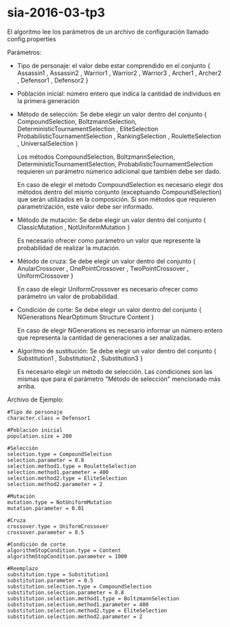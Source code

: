 # sia-2016-03-tp3
El algoritmo lee los parámetros de un archivo de configuración llamado config.properties

Parámetros:
 - Tipo de personaje: el valor debe estar comprendido en el conjunto
 	{ Assassin1 , Assassin2 , Warrior1 , Warrior2 , Warrior3 , Archer1 , Archer2 , Defensor1 , Defensor2 }

 - Población inicial: número entero que indica la cantidad de individuos en la primera generación

 - Método de selección: Se debe elegir un valor dentro del conjunto
 	{ CompoundSelection, BoltzmannSelection, DeterministicTournamentSelection , EliteSelection
      ProbabilisticTournamentSelection , RankingSelection , RouletteSelection , UniversalSelection }

    Los métodos CompoundSelection, BoltzmannSelection, DeterministicTournamentSelection, ProbabilisticTournamentSelection
    requieren un parámetro númerico adicional que también debe ser dado.

    En caso de elegir el método CompoundSelection es necesario elegir dos métodos dentro del mismo conjunto
    (exceptuando CompoundSelection) que serán utilizados en la composición. Si son métodos que requieren
    parametrización, este valor debe ser informado.

 - Método de mutación: Se debe elegir un valor dentro del conjunto
 	{ ClassicMutation , NotUniformMutation }

 	Es necesario ofrecer como parámetro un valor que represente la probabilidad de realizar la mutación.

 - Método de cruza: Se debe elegir un valor dentro del conjunto
 	{ AnularCrossover , OnePointCrossover , TwoPointCrossover , UniformCrossover }

 	En caso de elegir UniformCrossover es necesario ofrecer como parámetro un valor de probabilidad.

 - Condición de corte: Se debe elegir un valor dentro del conjunto
 	{ NGenerations NearOptimum Structure Content }

 	En caso de elegir NGenerations es necesario informar un número entero que representa la cantidad
 	de generaciones a ser analizadas.

 - Algoritmo de sustitución: Se debe elegir un valor dentro del conjunto
 	{ Substitution1 , Substitution2 , Substitution3 }

 	Es necesario elegir un método de selección. Las condiciones son las mismas que para el parámetro
 	"Método de selección" mencionado más arriba.

Archivo de Ejemplo:

	#Tipo de personaje
	character.class = Defensor1

	#Población inicial
	population.size = 200

	#Selección
	selection.type = CompoundSelection
	selection.parameter = 0.8
	selection.method1.type = RouletteSelection
	selection.method1.parameter = 400
	selection.method2.type = EliteSelection
	selection.method2.parameter = 2

	#Mutación
	mutation.type = NotUniformMutation
	mutation.parameter = 0.01

	#Cruza
	crossover.type = UniformCrossover
	crossover.parameter = 0.5

	#Condición de corte
	algorithmStopCondition.type = Content
	algorithmStopCondition.parameter = 1000

	#Reemplazo
	substitution.type = Substitution1
	substitution.parameter = 0.5	
	substitution.selection.type = CompoundSelection
	substitution.selection.parameter = 0.8
	substitution.selection.method1.type = BoltzmannSelection
	substitution.selection.method1.parameter = 400
	substitution.selection.method2.type = EliteSelection
	substitution.selection.method2.parameter = 2
